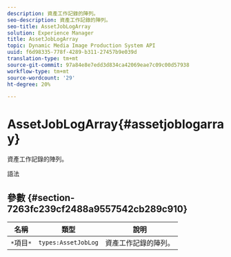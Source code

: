 ```yaml
---
description: 資產工作記錄的陣列。
seo-description: 資產工作記錄的陣列。
seo-title: AssetJobLogArray
solution: Experience Manager
title: AssetJobLogArray
topic: Dynamic Media Image Production System API
uuid: f6d98335-778f-4289-b311-27457b9e039d
translation-type: tm+mt
source-git-commit: 97a84e8e7edd3d834ca42069eae7c09c00d57938
workflow-type: tm+mt
source-wordcount: '29'
ht-degree: 20%

---
```



# AssetJobLogArray{#assetjoblogarray}

資產工作記錄的陣列。

語法

## 參數 {#section-7263fc239cf2488a9557542cb289c910}

| 名稱 | 類型 | 說明 |
|---|---|---|
| `*`項目`*` | `types:AssetJobLog` | 資產工作記錄的陣列。 |

